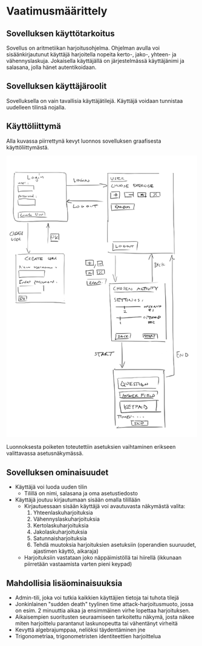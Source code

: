 # Vaatimusmäärittely

## Sovelluksen käyttötarkoitus
Sovellus on aritmetiikan harjoitusohjelma. Ohjelman avulla voi sisäänkirjautunut käyttäjä 
harjoitella nopeita kerto-, jako-, yhteen- ja vähennyslaskuja. Jokaisella käyttäjällä on järjestelmässä
käyttäjänimi ja salasana, jolla hänet autentikoidaan.

## Sovelluksen käyttäjäroolit
Sovelluksella on vain tavallisia käyttäjätilejä. Käyttäjä voidaan tunnistaa uudelleen tilinsä nojalla.

## Käyttöliittymä
Alla kuvassa piirrettynä kevyt luonnos sovelluksen graafisesta käyttöliittymästä.

![Luonnos](https://github.com/rtammisalo/ot-harjoitustyo/blob/master/dokumentaatio/kuvat/uiluonnos.png)

Luonnoksesta poiketen toteutettiin asetuksien vaihtaminen erikseen valittavassa asetusnäkymässä.

## Sovelluksen ominaisuudet

- Käyttäjä voi luoda uuden tilin
  - Tilillä on nimi, salasana ja oma asetustiedosto
- Käyttäjä joutuu kirjautumaan sisään omalla tilillään
  - Kirjautuessaan sisään käyttäjä voi avautuvasta näkymästä valita:
    1. Yhteenlaskuharjoituksia
    2. Vähennyslaskuharjoituksia
    3. Kertolaskuharjoituksia
    4. Jakolaskuharjoituksia
    5. Satunnaisharjoituksia
    6. Tehdä muutoksia harjoituksien asetuksiin (operandien suuruudet, ajastimen käyttö, aikaraja)
  - Harjoituksiin vastataan joko näppäimistöllä tai hiirellä (ikkunaan piirretään vastaamista varten pieni keypad)

## Mahdollisia lisäominaisuuksia
- Admin-tili, joka voi tutkia kaikkien käyttäjien tietoja tai tuhota tilejä
- Jonkinlainen "sudden death" tyylinen time attack-harjoitusmuoto, jossa on esim. 2 minuuttia aikaa ja ensimmäinen virhe lopettaa harjoituksen.
- Aikaisempien suoritusten seuraamiseen tarkoitettu näkymä, josta näkee miten harjoittelu parantanut laskunopeutta tai vähentänyt virheitä
- Kevyttä algebrajumppaa, neliöksi täydentäminen jne
- Trigonometriaa, trigonometristen identiteettien harjoittelua
